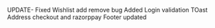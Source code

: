 UPDATE- 
Fixed Wishlist add remove bug
Added Login validation
TOast
Address checkout and razorppay
Footer updated
